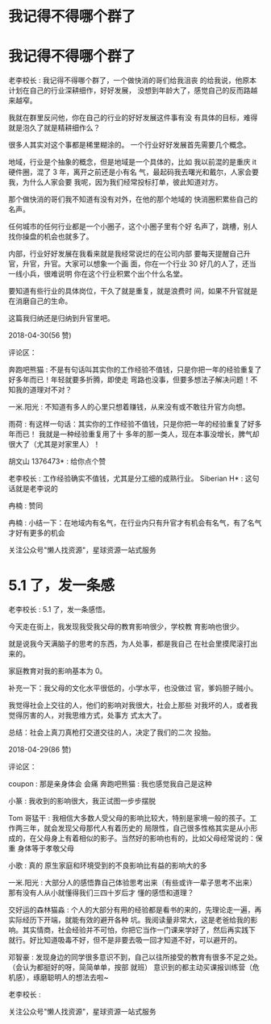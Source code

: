 # 我记得不得哪个群了

# 我记得不得哪个群了

老李校长 : 我记得不得哪个群了，一个做快消的哥们给我沮丧 的给我说，他原本计划在自己的行业深耕细作，好好发展， 没想到年龄大了，感觉自己的反而路越来越窄。

我就在群里反问他，你在自己的行业的好好发展这件事有没 有具体的目标，难得就是泡久了就是精耕细作么？

很多人其实对这个事都是稀里糊涂的。 一个行业好好发展首先需要几个概念。

地域，行业是个抽象的概念，但是地域是一个具体的，比如 我以前混的是重庆 it 硬件圈，混了 3 年，离开之前还是小有名 气，最起码我去曙光和戴尔，人家会要我，为什么人家会要 我呢，因为我们经常投标打单，彼此知道对方。

那个做快消的哥们我不知道有没有对外，在他的那个地域的 快消圈积累些自己的名声。

任何城市的任何行业都是一个小圈子，这个小圈子里有个好 名声了，跳槽，别人找你操盘的机会也就多了。

内部，行业好好发展在我看来就是我经常说烂的在公司内部 要每天提醒自己升官，升官，升官。大家可以想象一个画 面，你在一个行业 30 好几的人了，还当一线小兵，很难说明 你在这个行业积累个出个什么名堂。

要知道有些行业的具体岗位，干久了就是重复，就是浪费时 间，如果不升官就是在消磨自己的生命。

这篇我归纳还是归纳到升官里吧。

2018-04-30(56 赞)

评论区：

奔跑吧熊猫 : 不是有句话叫其实你的工作经验不值钱，只是你把一年的经验重复了好多年而已！年轻就要多折腾，即使走 弯路也没事，但要多想法子解决问题！不知我的道理对不对？

一米.阳光 : 不知道有多人的心里只想着赚钱，从来没有或不敢往升官方向想。

雨荷 : 有这样一句话：其实你的工作经验不值钱，只是你把一年的经验重复了好多年而已！ 我就是一种经验重复用了十 多年的那一类人，现在本事没增长，脾气却很大了（尤其是对家里人）！

胡文山 1376473* : 给你点个赞

老李校长 : 工作经验确实不值钱，尤其是分工细的成熟行业。 Siberian H* : 这句话就是老李说的

冉楠 : 赞同

冉楠 : 小结一下：在地域内有名气，在行业内只有升官才有机会有名气，有了名气才好有更多的机会

关注公众号"懒人找资源"，星球资源一站式服务

# 5.1 了，发一条感

老李校长 : 5.1 了，发一条感悟。

今天走在街上，我发现我受我父母的教育影响很少，学校教 育影响也很少。

就是说我今天满脑子的思考的东西，为人处事，都是我自己 在社会里摸爬滚打出来的。

家庭教育对我的影响基本为 0。

补充一下：我父母的文化水平很低的，小学水平，也没做过 官，爹妈胆子贼小。

我觉得社会上交往的人，他们的影响对我很大，社会上那些 对我坏的人，或者我觉得厉害的人，对我思维方式，处事方 式太大了。

总结：社会上真刀真枪打交道交往的人，决定了我们的二次 投胎。

2018-04-29(86 赞)

评论区：

coupon : 那是亲身体会 会痛 奔跑吧熊猫 : 我也感觉我自己是这种

小篆 : 我收到的影响很大，我正试图一步步摆脱

Tom 哥猛干 : 我相信大多数人受父母的影响比较大，特别是家境一般的孩子。工作两三年，就会发现父母那代人有着历史的 局限性，自己很多性格其实是从小形成的，在父母身上有着相似的影子。当然好的影响也有的，比如父母经常说的：保重 身体等于孝敬父母

小歌 : 真的 原生家庭和环境受到的不良影响比有益的影响大的多

一米.阳光 : 大部分人的感悟靠自己体验思考出来（有些或许一辈子思考不出来） 那有没有人从小就懂得我们三四十岁后才 懂的感悟和道理？

交好运的森林猫淼 : 个人的大部分有用的经验都是看书的来的，先理论走一遍，再实际经历下开端，就能有效的避开各种 坑。我阅读量非常大，这是老爸给我的影响。其实情商，社会经验并不可怕，你把它当作一门课来学好了，然后再实践下 就行。好比知道吸毒不好，但不是非要去吸一回才知道不好，可以避开的。

邓智豪 : 发现身边的同学很多意识不到，自己以往所接受的教育有很多不足之处。 （会认为都挺好的呀，简简单单，按部 就班） 意识到的都主动买课报训练营（危机感），琢磨聪明人的想法去啦~

老李校长 :

关注公众号"懒人找资源"，星球资源一站式服务